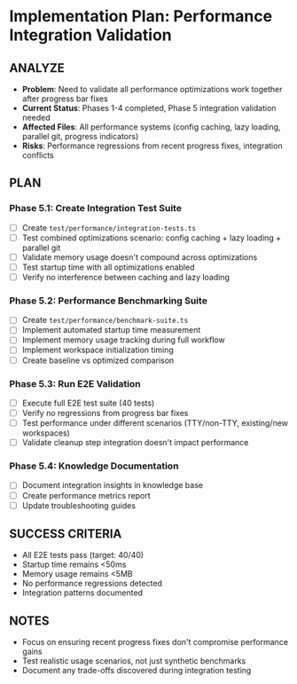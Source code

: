 # Implementation Plan: Performance Integration Validation

## ANALYZE

- **Problem**: Need to validate all performance optimizations work together after progress bar fixes
- **Current Status**: Phases 1-4 completed, Phase 5 integration validation needed
- **Affected Files**: All performance systems (config caching, lazy loading, parallel git, progress indicators)
- **Risks**: Performance regressions from recent progress fixes, integration conflicts

## PLAN

### Phase 5.1: Create Integration Test Suite

- [ ] Create `test/performance/integration-tests.ts`
- [ ] Test combined optimizations scenario: config caching + lazy loading + parallel git
- [ ] Validate memory usage doesn't compound across optimizations
- [ ] Test startup time with all optimizations enabled
- [ ] Verify no interference between caching and lazy loading

### Phase 5.2: Performance Benchmarking Suite

- [ ] Create `test/performance/benchmark-suite.ts`
- [ ] Implement automated startup time measurement
- [ ] Implement memory usage tracking during full workflow
- [ ] Implement workspace initialization timing
- [ ] Create baseline vs optimized comparison

### Phase 5.3: Run E2E Validation

- [ ] Execute full E2E test suite (40 tests)
- [ ] Verify no regressions from progress bar fixes
- [ ] Test performance under different scenarios (TTY/non-TTY, existing/new workspaces)
- [ ] Validate cleanup step integration doesn't impact performance

### Phase 5.4: Knowledge Documentation

- [ ] Document integration insights in knowledge base
- [ ] Create performance metrics report
- [ ] Update troubleshooting guides

## SUCCESS CRITERIA

- All E2E tests pass (target: 40/40)
- Startup time remains <50ms
- Memory usage remains <5MB
- No performance regressions detected
- Integration patterns documented

## NOTES

- Focus on ensuring recent progress fixes don't compromise performance gains
- Test realistic usage scenarios, not just synthetic benchmarks
- Document any trade-offs discovered during integration testing

